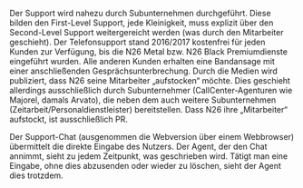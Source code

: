 Der Support wird nahezu durch Subunternehmen durchgeführt. Diese bilden den First-Level Support, 
jede Kleinigkeit, muss explizit über den Second-Level Support weitergereicht werden (was durch den 
Mitarbeiter geschieht).
Der Telefonsupport stand 2016/2017 kostenfrei für jeden Kunden zur Verfügung, bis die N26 Metal 
bzw. N26 Black Premiumdienste eingeführt wurden. Alle anderen Kunden erhalten eine Bandansage 
mit einer anschließenden Gesprächsunterbrechung.
Durch die Medien wird publiziert, dass N26 seine Mitarbeiter „aufstocken“ möchte. Dies geschieht 
allerdings ausschließlich durch Subunternehmer (CallCenter-Agenturen wie Majorel, damals Arvato), 
die neben dem auch weitere Subunternehmen (Zeitarbeit/Personaldienstleister) bereitstellen. Dass 
N26 ihre „Mitarbeiter“ aufstockt, ist ausschließlich PR.

Der Support-Chat (ausgenommen die Webversion über einem Webbrowser) übermittelt die direkte Eingabe des Nutzers. Der Agent, der den Chat annimmt, sieht zu jedem Zeitpunkt, was geschrieben wird. Tätigt man eine Eingabe, ohne dies abzusenden oder wieder zu löschen, sieht der Agent dies trotzdem.
